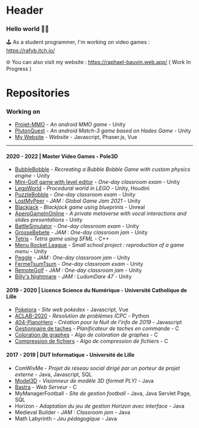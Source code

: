 # Header

### Hello world 👋🤓 

🕹️ As a student programmer, I'm working on video games : https://rafyb.itch.io/

🌐 You can also visit my website : https://raphael-bauvin.web.app/ ( Work In Progress )


# Repositories

### Working on

* [Projet-MMO](https://github.com/Rafyb/Projet-MMO) - *An android MMO game* - Unity
* [PlutonQuest](https://github.com/Rafyb/PlutonQuest) - *An android Match-3 game based on Hades Game* - Unity
* [My Website](https://github.com/Rafyb/Rafyb.github.io) - *Website* - Javascript, Phaser.js, Vue


---

#### 2020 - 2022 | Master Video Games - Pole3D

* [BubbleBobble]() - *Recreating a Bubble Bobble Game with custom physics engine* - Unity
* [Mini-Golf game with level editor]() - *One-day classroom exam* - Unity
* [LegoWorld](https://github.com/Rafyb/LegoWorld) - *Procedural world in LEGO* - Unity, Houdini
* [PuzzleBobble](https://github.com/Rafyb/ctp-PuzzleBobble) - *One-day classroom exam* - Unity
* [LostMyPeer](https://github.com/Rafyb/jam-LostMyPeer) - *JAM : Global Game Jam 2021* - Unity
* [Blackjack](https://github.com/Rafyb/blackjack_unreal) - *Blackjack game using blueprints* - Unreal
* [AperoGameInOnline](https://github.com/Rafyb/AperoGameInOnline) - *A private metaverse with vocal interactions and slides presentations* - Unity
* [BattleSimulator](https://github.com/Rafyb/ctp-BattleSimulator) - *One-day classroom exam* - Unity
* [GrosseBebete](https://github.com/Rafyb/jam-GrosseBebete) - *JAM : One-day classroom jam* - Unity
* [Tetris](https://github.com/Rafyb/Tetris_CPP) - *Tetris game using SFML* - C++
* [Menu Rocket League](https://github.com/Rafyb/jam-MenuRocketLeague) - *Small school project : reproduction of a game menu* - Unity
* [Peggle](https://github.com/Rafyb/jam-peggle) - *JAM : One-day classroom jam* - Unity
* [FermeTsumTsum](https://github.com/Rafyb/ctp-FermeTsumTsum) - *One-day classroom exam* - Unity
* [RemoteGolf](https://github.com/Rafyb/jam-RemoteGolf) - *JAM : One-day classroom jam* - Unity
* [Billy's Nightmare](https://github.com/Rafyb/jam-BillysNightmare) - *JAM : LudumDare 47* - Unity

#### 2019 - 2020 | Licence Science du Numérique - Université Catholique de Lille

* [Pokejora](https://github.com/Rafyb/Pokejora) - *Site web pokedex* - Javascript, Vue
* [ACLAB-2020](https://github.com/Rafyb/ACLAB-2020) - *Résolution de problèmes ICPC* - Python
* [404-PianoHero](https://github.com/Rafyb/404-PianoHero) - *Création pour la Nuit de l'info de 2019* - Javascript
* [Gestionnaire de taches](https://github.com/Rafyb/Gestionnaire_taches) - *Planificateur de taches en commande* - C
* [Coloration de graphes](https://github.com/Rafyb/Coloration_graphes) - *Algo de coloration de graphes* - C
* [Compression de fichiers](https://github.com/Rafyb/Transformation_de_Fourier) - *Algo de compression de fichiers* - C

#### 2017 - 2019 | DUT Informatique - Université de Lille

* ComWivMe - *Projet de réseau social dirigé par un porteur de projet externe* - Java, Javascript, SQL
* [Model3D](https://github.com/Rafyb/Model3D) - *Visionneur de modèle 3D (format PLY)* - Java 
* [Bastra](https://github.com/Rafyb/Bastra) - *Web Serveur* - C
* MyManagerFootball - *Site de gestion football* - Java, Java Servlet Page, SQL
* Horizon - *Adaptation du jeu de gestion Horizon avec interface* - Java
* Medieval Builder - *JAM : Classroom jam* - Java
* Math Labyrinth - *Jeu pédagogique* - Java
